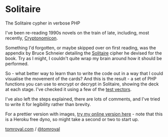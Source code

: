 # Solitaire
The Solitaire cypher in verbose PHP

I've been re-reading 1990s novels on the train of late, including, most recently, [Cryptonomicon](https://en.wikipedia.org/wiki/Cryptonomicon).

Something I'd forgotten, or maybe skipped over on first reading, was the appendix by Bruce Schneier detailing the [Solitaire](https://www.schneier.com/academic/solitaire/) cipher he devised for the book. Try as I might, I couldn't quite wrap my brain around how it should be performed.

So - what better way to learn than to write the code out in a way that I could visualise the movement of the cards? And this is the result - a set of PHP functions you can use to encrypt or decrypt in Solitaire, showing the deck at each stage. I've checked it using a few of the [test vectors](https://www.schneier.com/code/sol-test.txt).

I've also left the steps explained, there are lots of comments, and I've tried to write it for legibility rather than brevity. 

For a prettier version with images, [try my online version here](https://solitairephp.herokuapp.com) - note that this is a Heroku free dyno, so might take a second or two to start up.

[tomroyal.com](https://www.tomroyal.com) / [@tomroyal](https://www.twitter.com/tomroyal)
